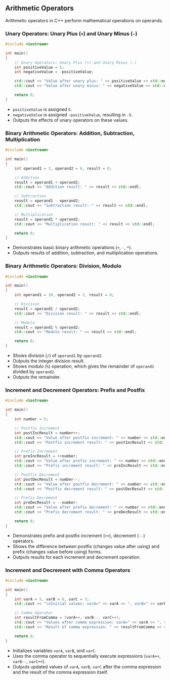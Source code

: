 ## Arithmetic Operators

Arithmetic operators in C++ perform mathematical operations on operands.

### Unary Operators: Unary Plus (`+`) and Unary Minus (`-`)

```cpp
#include <iostream>

int main()
{
    // Unary Operators: Unary Plus (+) and Unary Minus (-)
    int positiveValue = 5;
    int negativeValue = -positiveValue;

    std::cout << "Value after unary plus: " << positiveValue << std::endl;
    std::cout << "Value after unary minus: " << negativeValue << std::endl;

    return 0;
}
```

- `positiveValue` is assigned `5`.
- `negativeValue` is assigned `-positiveValue`, resulting in `-5`.
- Outputs the effects of unary operators on these values.

### Binary Arithmetic Operators: Addition, Subtraction, Multiplication

```cpp
#include <iostream>

int main()
{
    int operand1 = 3, operand2 = 6, result = 0;

    // Addition
    result = operand1 + operand2;
    std::cout << "Addition result: " << result << std::endl;

    // Subtraction
    result = operand1 - operand2;
    std::cout << "Subtraction result: " << result << std::endl;

    // Multiplication
    result = operand1 * operand2;
    std::cout << "Multiplication result: " << result << std::endl;

    return 0;
}
```

- Demonstrates basic binary arithmetic operations (`+`, `-`, `*`).
- Outputs results of addition, subtraction, and multiplication operations.

### Binary Arithmetic Operators: Division, Modulo

```cpp
#include <iostream>

int main()
{
    int operand1 = 10, operand2 = 3, result = 0;

    // Division
    result = operand1 / operand2;
    std::cout << "Division result: " << result << std::endl;

    // Modulo
    result = operand1 % operand2;
    std::cout << "Modulo result: " << result << std::endl;

    return 0;
}
```

- Shows division (`/`) of `operand1` by `operand2`.
- Outputs the integer division result.
- Shows modulo (`%`) operation, which gives the remainder of `operand1` divided by `operand2`.
- Outputs the remainder.

### Increment and Decrement Operators: Prefix and Postfix

```cpp
#include <iostream>

int main()
{
    int number = 5;

    // Postfix Increment
    int postIncResult = number++;
    std::cout << "Value after postfix increment: " << number << std::endl;
    std::cout << "Postfix increment result: " << postIncResult << std::endl;

    // Prefix Increment
    int preIncResult = ++number;
    std::cout << "Value after prefix increment: " << number << std::endl;
    std::cout << "Prefix increment result: " << preIncResult << std::endl;

    // Postfix Decrement
    int postDecResult = number--;
    std::cout << "Value after postfix decrement: " << number << std::endl;
    std::cout << "Postfix decrement result: " << postDecResult << std::endl;

    // Prefix Decrement
    int preDecResult = --number;
    std::cout << "Value after prefix decrement: " << number << std::endl;
    std::cout << "Prefix decrement result: " << preDecResult << std::endl;

    return 0;
}
```

- Demonstrates prefix and postfix increment (`++`), decrement (`--`) operators.
- Shows the difference between postfix (changes value after using) and prefix (changes value before using) forms.
- Outputs results for each increment and decrement operation.

### Increment and Decrement with Comma Operators

```cpp
#include <iostream>

int main()
{
    int varA = 5, varB = 6, varC = 3;
    std::cout << "\nInitial values: varA=" << varA << ", varB=" << varB << ", varC=" << varC << std::endl;

    // Comma Operator
    int resultFromComma = (varA++, varB--, varC++);
    std::cout << "Values after comma expression: varA=" << varA << ", varB=" << varB << ", varC=" << varC << std::endl;
    std::cout << "Result of comma expression: " << resultFromComma << std::endl;

    return 0;
}
```

- Initializes variables `varA`, `varB`, and `varC`.
- Uses the comma operator to sequentially execute expressions (`varA++`, `varB--`, `varC++`).
- Outputs updated values of `varA`, `varB`, `varC` after the comma expression and the result of the comma expression itself.
